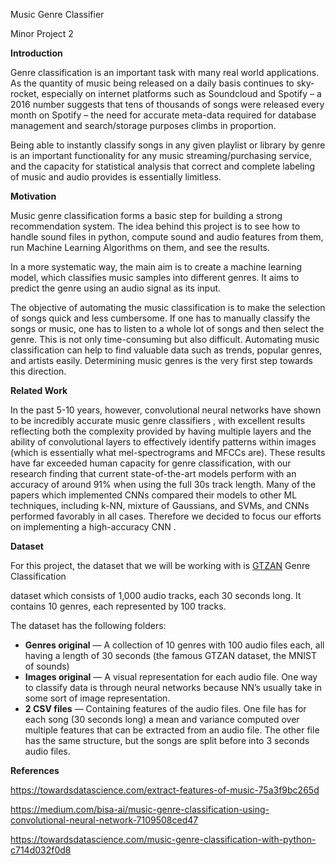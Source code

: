 ﻿Music Genre Classifier

Minor Project 2




**Introduction**

Genre classification is an important task with many real world applications. As the quantity of music being released on a daily basis continues to sky-rocket, especially on internet platforms such as Soundcloud and Spotify – a 2016 number suggests that tens of thousands of songs were released every month on Spotify – the need for accurate meta-data required for database management and search/storage purposes climbs in proportion.

Being able to instantly classify songs in any given playlist or library by genre is an important functionality for any music streaming/purchasing service, and the capacity for statistical analysis that correct and complete labeling of music and audio provides is essentially limitless.

**Motivation**

Music genre classification forms a basic step for building a strong recommendation system. The idea behind this project is to see how to handle sound files in python, compute sound and audio features from them, run Machine Learning Algorithms on them, and see the results.

In a more systematic way, the main aim is to create a machine learning model, which classifies music samples into different genres. It aims to predict the genre using an audio signal as its input.

The objective of automating the music classification is to make the selection of songs quick and less cumbersome. If one has to manually classify the songs or music, one has to listen to a whole lot of songs and then select the genre. This is not only time-consuming but also difficult. Automating music classification can help to find valuable data such as trends, popular genres, and artists easily. Determining music genres is the very first step towards this direction.

**Related Work**

In the past 5-10 years, however, convolutional neural networks have shown to be incredibly accurate music genre classifiers , with excellent results reflecting both the complexity provided by having multiple layers and the ability of convolutional layers to effectively identify patterns within images (which is essentially what mel-spectrograms and MFCCs are). These results have far exceeded human capacity for genre classification, with our research finding that current state-of-the-art models perform with an accuracy of around 91%  when using the full 30s track length. Many of the papers which implemented CNNs compared their models to other ML techniques, including k-NN, mixture of Gaussians, and SVMs, and CNNs performed favorably in all cases. Therefore we decided to focus our efforts on implementing a high-accuracy CNN .



**Dataset**

For this project, the dataset that we will be working with is [GTZAN](https://www.kaggle.com/andradaolteanu/gtzan-dataset-music-genre-classification/activity) Genre Classification

dataset which consists of 1,000 audio tracks, each 30 seconds long. It contains 10 genres, each represented by 100 tracks.

The dataset has the following folders:

- **Genres original** — A collection of 10 genres with 100 audio files each, all having a length of 30 seconds (the famous GTZAN dataset, the MNIST of sounds)
- **Images original** — A visual representation for each audio file. One way to classify data is through neural networks because NN’s usually take in some sort of image representation.
- **2 CSV files** — Containing features of the audio files. One file has for each song (30 seconds long) a mean and variance computed over multiple features that can be extracted from an audio file. The other file has the same structure, but the songs are split before into 3 seconds audio files.



**References**

<https://towardsdatascience.com/extract-features-of-music-75a3f9bc265d>

<https://medium.com/bisa-ai/music-genre-classification-using-convolutional-neural-network-7109508ced47>

<https://towardsdatascience.com/music-genre-classification-with-python-c714d032f0d8>



